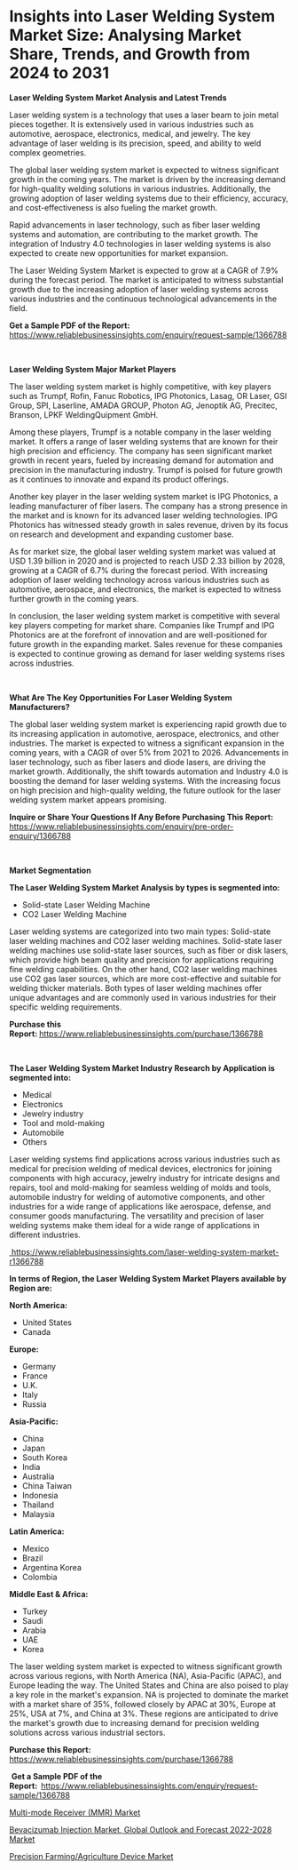 <p><h1>Insights into Laser Welding System Market Size: Analysing Market Share, Trends, and Growth from 2024 to 2031</h1></p><p><strong>Laser Welding System Market Analysis and Latest Trends</strong></p>
<p><p>Laser welding system is a technology that uses a laser beam to join metal pieces together. It is extensively used in various industries such as automotive, aerospace, electronics, medical, and jewelry. The key advantage of laser welding is its precision, speed, and ability to weld complex geometries. </p><p>The global laser welding system market is expected to witness significant growth in the coming years. The market is driven by the increasing demand for high-quality welding solutions in various industries. Additionally, the growing adoption of laser welding systems due to their efficiency, accuracy, and cost-effectiveness is also fueling the market growth.</p><p>Rapid advancements in laser technology, such as fiber laser welding systems and automation, are contributing to the market growth. The integration of Industry 4.0 technologies in laser welding systems is also expected to create new opportunities for market expansion. </p><p>The Laser Welding System Market is expected to grow at a CAGR of 7.9% during the forecast period. The market is anticipated to witness substantial growth due to the increasing adoption of laser welding systems across various industries and the continuous technological advancements in the field.</p></p>
<p><strong>Get a Sample PDF of the Report:&nbsp;</strong> <a href="https://www.reliablebusinessinsights.com/enquiry/request-sample/1366788">https://www.reliablebusinessinsights.com/enquiry/request-sample/1366788</a></p>
<p>&nbsp;</p>
<p><strong>Laser Welding System Major Market Players</strong></p>
<p><p>The laser welding system market is highly competitive, with key players such as Trumpf, Rofin, Fanuc Robotics, IPG Photonics, Lasag, OR Laser, GSI Group, SPI, Laserline, AMADA GROUP, Photon AG, Jenoptik AG, Precitec, Branson, LPKF WeldingQuipment GmbH. </p><p>Among these players, Trumpf is a notable company in the laser welding market. It offers a range of laser welding systems that are known for their high precision and efficiency. The company has seen significant market growth in recent years, fueled by increasing demand for automation and precision in the manufacturing industry. Trumpf is poised for future growth as it continues to innovate and expand its product offerings.</p><p>Another key player in the laser welding system market is IPG Photonics, a leading manufacturer of fiber lasers. The company has a strong presence in the market and is known for its advanced laser welding technologies. IPG Photonics has witnessed steady growth in sales revenue, driven by its focus on research and development and expanding customer base.</p><p>As for market size, the global laser welding system market was valued at USD 1.39 billion in 2020 and is projected to reach USD 2.33 billion by 2028, growing at a CAGR of 6.7% during the forecast period. With increasing adoption of laser welding technology across various industries such as automotive, aerospace, and electronics, the market is expected to witness further growth in the coming years.</p><p>In conclusion, the laser welding system market is competitive with several key players competing for market share. Companies like Trumpf and IPG Photonics are at the forefront of innovation and are well-positioned for future growth in the expanding market. Sales revenue for these companies is expected to continue growing as demand for laser welding systems rises across industries.</p></p>
<p>&nbsp;</p>
<p><strong>What Are The Key Opportunities For Laser Welding System Manufacturers?</strong></p>
<p><p>The global laser welding system market is experiencing rapid growth due to its increasing application in automotive, aerospace, electronics, and other industries. The market is expected to witness a significant expansion in the coming years, with a CAGR of over 5% from 2021 to 2026. Advancements in laser technology, such as fiber lasers and diode lasers, are driving the market growth. Additionally, the shift towards automation and Industry 4.0 is boosting the demand for laser welding systems. With the increasing focus on high precision and high-quality welding, the future outlook for the laser welding system market appears promising.</p></p>
<p><strong>Inquire or Share Your Questions If Any Before Purchasing This Report:</strong> <a href="https://www.reliablebusinessinsights.com/enquiry/pre-order-enquiry/1366788">https://www.reliablebusinessinsights.com/enquiry/pre-order-enquiry/1366788</a></p>
<p>&nbsp;</p>
<p><strong>Market Segmentation</strong></p>
<p><strong>The Laser Welding System Market Analysis by types is segmented into:</strong></p>
<p><ul><li>Solid-state Laser Welding Machine</li><li>CO2 Laser Welding Machine</li></ul></p>
<p><p>Laser welding systems are categorized into two main types: Solid-state laser welding machines and CO2 laser welding machines. Solid-state laser welding machines use solid-state laser sources, such as fiber or disk lasers, which provide high beam quality and precision for applications requiring fine welding capabilities. On the other hand, CO2 laser welding machines use CO2 gas laser sources, which are more cost-effective and suitable for welding thicker materials. Both types of laser welding machines offer unique advantages and are commonly used in various industries for their specific welding requirements.</p></p>
<p><strong>Purchase this Report:&nbsp;</strong><a href="https://www.reliablebusinessinsights.com/purchase/1366788">https://www.reliablebusinessinsights.com/purchase/1366788</a></p>
<p>&nbsp;</p>
<p><strong>The Laser Welding System Market Industry Research by Application is segmented into:</strong></p>
<p><ul><li>Medical</li><li>Electronics</li><li>Jewelry industry</li><li>Tool and mold-making</li><li>Automobile</li><li>Others</li></ul></p>
<p><p>Laser welding systems find applications across various industries such as medical for precision welding of medical devices, electronics for joining components with high accuracy, jewelry industry for intricate designs and repairs, tool and mold-making for seamless welding of molds and tools, automobile industry for welding of automotive components, and other industries for a wide range of applications like aerospace, defense, and consumer goods manufacturing. The versatility and precision of laser welding systems make them ideal for a wide range of applications in different industries.</p></p>
<p><a href="https://www.reliablebusinessinsights.com/laser-welding-system-market-r1366788">&nbsp;https://www.reliablebusinessinsights.com/laser-welding-system-market-r1366788</a></p>
<p><strong>In terms of Region, the Laser Welding System Market Players available by Region are:</strong></p>
<p>
    <p> <strong> North America: </strong>
        <ul>
            <li>United States</li>
            <li>Canada</li>
        </ul>
        </p> 
    <p> <strong> Europe: </strong>
        <ul>
            <li>Germany</li>
            <li>France</li>
            <li>U.K.</li>
            <li>Italy</li>
            <li>Russia</li>
        </ul>
        </p> 
    <p> <strong> Asia-Pacific: </strong>
        <ul>
            <li>China</li>
            <li>Japan</li>
            <li>South Korea</li>
            <li>India</li>
            <li>Australia</li>
            <li>China Taiwan</li>
            <li>Indonesia</li>
            <li>Thailand</li>
            <li>Malaysia</li>
        </ul>
        </p> 
    <p> <strong> Latin America: </strong>
        <ul>
            <li>Mexico</li>
            <li>Brazil</li>
            <li>Argentina Korea</li>
            <li>Colombia</li>
        </ul>
        </p> 
    <p> <strong> Middle East & Africa: </strong>
        <ul>
            <li>Turkey</li>
            <li>Saudi</li>
            <li>Arabia</li>
            <li>UAE</li>
            <li>Korea</li>
        </ul>
    </p>
    </p>
<p><p>The laser welding system market is expected to witness significant growth across various regions, with North America (NA), Asia-Pacific (APAC), and Europe leading the way. The United States and China are also poised to play a key role in the market's expansion. NA is projected to dominate the market with a market share of 35%, followed closely by APAC at 30%, Europe at 25%, USA at 7%, and China at 3%. These regions are anticipated to drive the market's growth due to increasing demand for precision welding solutions across various industrial sectors.</p></p>
<p><strong>Purchase this Report: </strong><a href="https://www.reliablebusinessinsights.com/purchase/1366788">https://www.reliablebusinessinsights.com/purchase/1366788</a></p>
<p>&nbsp;<strong>Get a Sample PDF of the Report:&nbsp;&nbsp;</strong><a href="https://www.reliablebusinessinsights.com/enquiry/request-sample/1366788">https://www.reliablebusinessinsights.com/enquiry/request-sample/1366788</a></p>
<p><strong></strong></p>
<p><p><a href="https://medium.com/@shanypaucek/multi-mode-receiver-mmr-market-trends-focusing-on-multi-mode-receiver-mmr-market-insight-and-bb07d706fd7a">Multi-mode Receiver (MMR) Market</a></p><p><a href="https://github.com/abdulKoss1996/Market-Research-Report-List-1/blob/main/bevacizumab-injection-market-global-outlook-and-forecast-2022-2028-market.md">Bevacizumab Injection Market, Global Outlook and Forecast 2022-2028 Market</a></p><p><a href="https://medium.com/@sahanad234/precision-farming-agriculture-device-market-size-by-type-automation-control-systems-sensing-0a5382eda79b">Precision Farming/Agriculture Device Market</a></p></p>